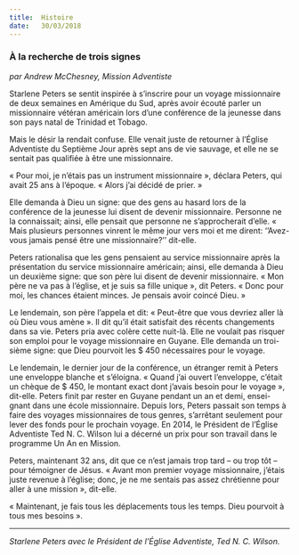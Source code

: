 ```yaml
---
title:  Histoire
date:   30/03/2018
---
```


### À la recherche de trois signes

*par Andrew McChesney, Mission Adventiste*

Starlene Peters se sentit inspirée à s’inscrire pour un voyage missionnaire de deux semaines en Amérique du Sud, après avoir écouté parler un missionnaire vétéran américain lors d’une conférence de la jeunesse dans son pays natal de Trinidad et Tobago. 

Mais le désir la rendait confuse. Elle venait juste de retourner à l’Église Adventiste du Septième Jour après sept ans de vie sauvage, et elle ne se sentait pas qualifiée à être une missionnaire. 

« Pour moi, je n’étais pas un instrument missionnaire », déclara Peters, qui avait 25 ans à l’époque. « Alors j’ai décidé de prier. » 

Elle demanda à Dieu un signe: que des gens au hasard lors de la conférence de la jeunesse lui disent de devenir missionnaire. Personne ne la connaissait; ainsi, elle pensait que personne ne s’approcherait d’elle. « Mais plusieurs personnes vinrent le même jour vers moi et me dirent: ‘’Avez-vous jamais pensé être une missionnaire?’’ dit-elle. 

Peters rationalisa que les gens pensaient au service missionnaire après la présentation du service missionnaire américain; ainsi, elle demanda à Dieu un deuxième signe: que son père lui disent de devenir missionnaire. « Mon père ne va pas à l’église, et je suis sa fille unique », dit Peters. « Donc pour moi, les chances étaient minces. Je pensais avoir coincé Dieu. » 

Le lendemain, son père l’appela et dit: « Peut-être que vous devriez aller là où Dieu vous amène ». Il dit qu’il était satisfait des récents changements dans sa vie. Peters pria avec colère cette nuit-là. Elle ne voulait pas risquer son emploi pour le voyage missionnaire en Guyane. Elle demanda un troi- sième signe: que Dieu pourvoit les $ 450 nécessaires pour le voyage. 

Le lendemain, le dernier jour de la conférence, un étranger remit à Peters une enveloppe blanche et s’éloigna. « Quand j’ai ouvert l’enveloppe, c’était un chèque de $ 450, le montant exact dont j’avais besoin pour le voyage », dit-elle. Peters finit par rester en Guyane pendant un an et demi, ensei- gnant dans une école missionnaire. Depuis lors, Peters passait son temps à faire des voyages missionnaires de tous genres, s’arrêtant seulement pour lever des fonds pour le prochain voyage. En 2014, le Président de l’Église Adventiste Ted N. C. Wilson lui a décerné un prix pour son travail dans le programme Un An en Mission. 

Peters, maintenant 32 ans, dit que ce n’est jamais trop tard – ou trop tôt – pour témoigner de Jésus. « Avant mon premier voyage missionnaire, j’étais juste revenue à l’église; donc, je ne me sentais pas assez chrétienne pour aller à une mission », dit-elle. 

« Maintenant, je fais tous les déplacements tous les temps. Dieu pourvoit à tous mes besoins ». 

---

*Starlene Peters avec le Président de l’Église Adventiste, Ted N. C. Wilson.*
